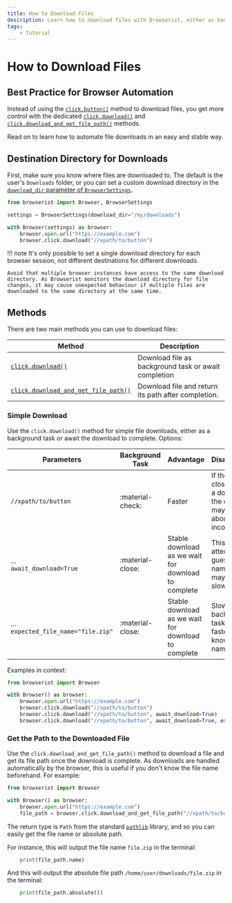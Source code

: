 ```yaml
---
title: How to Download Files
description: Learn how to download files with Browserist, either as background task or await completion. Includes code examples for beginners and advanced users.
tags:
    - Tutorial
---
```


# How to Download Files
## Best Practice for Browser Automation
Instead of using the [`click.button()`](../reference/browser/click.md#browserist.browser.click.__main__.ClickDriverMethods.button) method to download files, you get more control with the dedicated [`click.download()`](../reference/browser/click.md#browserist.browser.click.__main__.ClickDriverMethods.download) and [`click.download_and_get_file_path()`](../reference/browser/click.md#browserist.browser.click.__main__.ClickDriverMethods.download_and_get_file_path) methods.

Read on to learn how to automate file downloads in an easy and stable way.

## Destination Directory for Downloads
First, make sure you know where files are downloaded to. The default is the user's `Downloads` folder, or you can set a custom download directory in the [`download_dir` parameter of `BrowserSettings`](../settings/overview.md).

```python linenums="1" hl_lines="3 7"
from browserist import Browser, BrowserSettings

settings = BrowserSettings(download_dir="/my/downloads")

with Browser(settings) as browser:
    browser.open.url("https://example.com")
    browser.click.download("//xpath/to/button")
```

!!! note
    It's only possible to set a single download directory for each browser session, not different destinations for different downloads.

    Avoid that multiple browser instances have access to the same download directory. As Browserist monitors the download directory for file changes, it may cause unexpected behaviour if multiple files are downloaded to the same directory at the same time.

## Methods
There are two main methods you can use to download files:

| Method                                                                       | Description                                          |
| ---------------------------------------------------------------------------- | ---------------------------------------------------- |
| [`click.download()`](#simple-download)                                       | Download file as background task or await completion |
| [`click.download_and_get_file_path()`](#get-the-path-to-the-downloaded-file) | Download file and return its path after completion.  |

### Simple Download
Use the `click.download()` method for simple file downloads, either as a background task or await the download to complete. Options:

| Parameters                             | Background Task  | Advantage                                           | Disadvantage                                                                            |
| -------------------------------------- | ---------------- | --------------------------------------------------- | --------------------------------------------------------------------------------------- |
| `//xpath/to/button`                    | :material-check: | Faster                                              | If the browser closes during a download, the download may be aborted or left incomplete |
| ...<br>`await_download=True`           | :material-close: | Stable download as we wait for download to complete | This will attempt to guess the file name, which may be slower                           |
| ...<br>`expected_file_name="file.zip"` | :material-close: | Stable download as we wait for download to complete | Slower than background task, yet faster if you know the file name                       |

Examples in context:

```python linenums="1" hl_lines="5-7"
from browserist import Browser

with Browser() as browser:
    browser.open.url("https://example.com")
    browser.click.download("//xpath/to/button")
    browser.click.download("//xpath/to/button", await_download=True)
    browser.click.download("//xpath/to/button", await_download=True, expected_file_name="file.zip")
```

### Get the Path to the Downloaded File
Use the `click.download_and_get_file_path()` method to download a file and get its file path once the download is complete. As downloads are handled automatically by the browser, this is useful if you don't know the file name beforehand. For example:

```python linenums="1" hl_lines="5"
from browserist import Browser

with Browser() as browser:
    browser.open.url("https://example.com")
    file_path = browser.click.download_and_get_file_path("//xpath/to/button")
```

The return type is `Path` from the standard [`pathlib`](https://docs.python.org/3/library/pathlib.html) library, and so you can easily get the file name or absolute path.

For instance, this will output the file name `file.zip` in the terminal:

```python title="" linenums="6"
    print(file_path.name)
```

And this will output the absolute file path `/home/user/downloads/file.zip` in the terminal:

```python title="" linenums="7"
    print(file_path.absolute())
```

